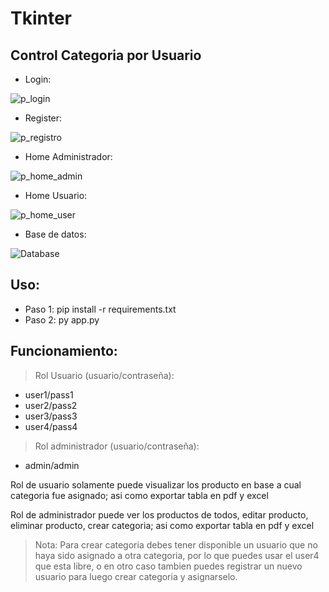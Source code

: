 # Tkinter

## Control Categoria por Usuario

- Login:

![p_login](https://github.com/BryanDaniellAR/python_3.9.7_Tkinter_ControlCategoriaUsuario__v1.0_2023/assets/97413969/66836f00-f1af-478a-ba41-57155616f52a)

- Register:

![p_registro](https://github.com/BryanDaniellAR/python_3.9.7_Tkinter_ControlCategoriaUsuario__v1.0_2023/assets/97413969/c4e695c5-f5bd-412f-8c98-80c0b9716477)

- Home Administrador:

![p_home_admin](https://github.com/BryanDaniellAR/python_3.9.7_Tkinter_ControlCategoriaUsuario__v1.0_2023/assets/97413969/f0d7eeec-3b30-42de-b6b6-2113340c265d)

- Home Usuario:

![p_home_user](https://github.com/BryanDaniellAR/python_3.9.7_Tkinter_ControlCategoriaUsuario__v1.0_2023/assets/97413969/54eae1bc-32d2-49b8-9f57-d5dee4074ba0)

- Base de datos:

![Database](https://github.com/BryanDaniellAR/python_3.9.7_Tkinter_ControlCategoriaUsuario__v1.0_2023/assets/97413969/35fccb76-ef66-458f-a324-dad548aec0a5)

## Uso:

- Paso 1: pip install -r requirements.txt
- Paso 2: py app.py

## Funcionamiento:

> Rol Usuario (usuario/contraseña):

- user1/pass1
- user2/pass2
- user3/pass3
- user4/pass4

> Rol administrador (usuario/contraseña):

- admin/admin

Rol de usuario solamente puede visualizar los producto en base a cual categoria fue asignado; asi como exportar tabla en pdf y excel

Rol de administrador puede ver los productos de todos, editar producto, eliminar producto, crear categoria; asi como exportar tabla en pdf y excel

> Nota: Para crear categoria debes tener disponible un usuario que no haya sido asignado a otra categoria, por lo que puedes usar el user4 que esta libre, o en otro caso tambien puedes registrar un nuevo usuario para luego crear categoria y asignarselo.
